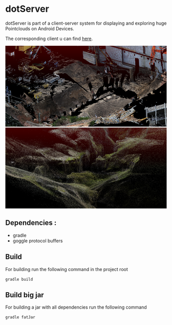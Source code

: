 # dotServer

dotServer is part of a client-server system  for displaying and exploring 
huge Pointclouds on Android Devices.

The corresponding client u can find [here](https://github.com/garlicPasta/dotViewer).

![example_picture](https://raw.githubusercontent.com/garlicPasta/AndroidPointCloudVisualizer/master/readme/img/bstelle_mid4.png)
![example_picture2](https://raw.githubusercontent.com/garlicPasta/AndroidPointCloudVisualizer/master/readme/img/close_terra1.png)

## Dependencies :
* gradle
* goggle protocol buffers

## Build
For building run the following command in the project root

    gradle build

## Build big jar
For building a jar with all dependencies run the following command

    gradle fatJar


